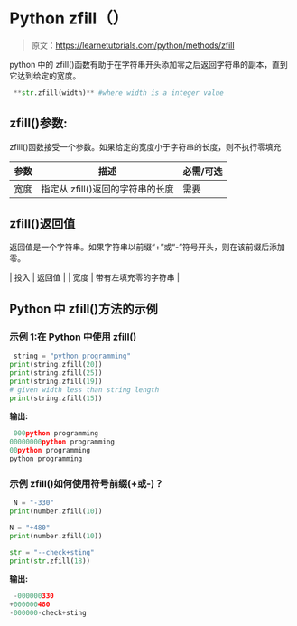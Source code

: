 # Python zfill（）

> 原文：<https://learnetutorials.com/python/methods/zfill>

python 中的 zfill()函数有助于在字符串开头添加零之后返回字符串的副本，直到它达到给定的宽度。

```py
 **str.zfill(width)** #where width is a integer value 

```

## zfill()参数:

zfill()函数接受一个参数。如果给定的宽度小于字符串的长度，则不执行零填充

| 参数 | 描述 | 必需/可选 |
| --- | --- | --- |
| 宽度 | 指定从 zfill()返回的字符串的长度 | 需要 |

## zfill()返回值

返回值是一个字符串。如果字符串以前缀“+”或“-”符号开头，则在该前缀后添加零。

| 投入 | 返回值 |
| 宽度 | 带有左填充零的字符串 |

## Python 中 zfill()方法的示例

### 示例 1:在 Python 中使用 zfill()

```py
 string = "python programming"
print(string.zfill(20))
print(string.zfill(25))
print(string.zfill(19))
# given width less than string length
print(string.zfill(15)) 

```

**输出:**

```py
 000python programming
00000000python programming
00python programming
python programming 
```

### 示例 zfill()如何使用符号前缀(+或-)？

```py
 N = "-330"
print(number.zfill(10))

N = "+480"
print(number.zfill(10))

str = "--check+sting"
print(str.zfill(18)) 

```

**输出:**

```py
 -000000330
+000000480
-000000-check+sting 
```